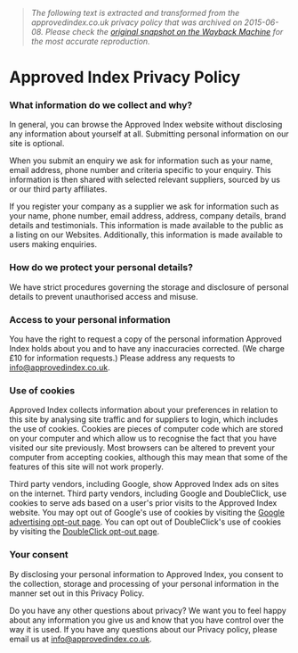 > *The following text is extracted and transformed from the approvedindex.co.uk privacy policy that was archived on 2015-06-08. Please check the [original snapshot on the Wayback Machine](https://web.archive.org/web/20150608012047id_/http%3A//www.approvedindex.co.uk/privacy-policy) for the most accurate reproduction.*

# Approved Index Privacy Policy

###  What information do we collect and why?

In general, you can browse the Approved Index website without disclosing any information about yourself at all. Submitting personal information on our site is optional.

When you submit an enquiry we ask for information such as your name, email address, phone number and criteria specific to your enquiry. This information is then shared with selected relevant suppliers, sourced by us or our third party affiliates.

If you register your company as a supplier we ask for information such as your name, phone number, email address, address, company details, brand details and testimonials. This information is made available to the public as a listing on our Websites. Additionally, this information is made available to users making enquiries.

###  How do we protect your personal details?

We have strict procedures governing the storage and disclosure of personal details to prevent unauthorised access and misuse.

###  Access to your personal information

You have the right to request a copy of the personal information Approved Index holds about you and to have any inaccuracies corrected. (We charge £10 for information requests.) Please address any requests to [info@approvedindex.co.uk](mailto:info@approvedindex.co.uk).

###  Use of cookies

Approved Index collects information about your preferences in relation to this site by analysing site traffic and for suppliers to login, which includes the use of cookies. Cookies are pieces of computer code which are stored on your computer and which allow us to recognise the fact that you have visited our site previously. Most browsers can be altered to prevent your computer from accepting cookies, although this may mean that some of the features of this site will not work properly. 

Third party vendors, including Google, show Approved Index ads on sites on the internet. Third party vendors, including Google and DoubleClick, use cookies to serve ads based on a user's prior visits to the Approved Index website. You may opt out of Google's use of cookies by visiting the [Google advertising opt-out page](http://www.google.com/privacy/ads/). You can opt out of DoubleClick's use of cookies by visiting the [DoubleClick opt-out page](http://www.google.com/ads/preferences/html/opt-out.html). 

###  Your consent

By disclosing your personal information to Approved Index, you consent to the collection, storage and processing of your personal information in the manner set out in this Privacy Policy.

Do you have any other questions about privacy? We want you to feel happy about any information you give us and know that you have control over the way it is used. If you have any questions about our Privacy policy, please email us at [info@approvedindex.co.uk](mailto:info@approvedindex.co.uk).
